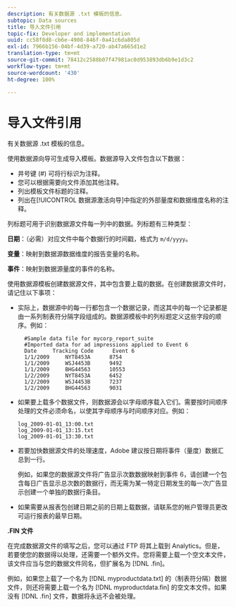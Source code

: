 ```yaml
---
description: 有关数据源 .txt 模板的信息。
subtopic: Data sources
title: 导入文件引用
topic-fix: Developer and implementation
uuid: cc58f8d8-cb6e-4908-846f-0a41c6da805d
exl-id: 7966b156-04bf-4d39-a720-ab47a665d1e2
translation-type: tm+mt
source-git-commit: 78412c2588b07f47981ac0d953893db6b9e1d3c2
workflow-type: tm+mt
source-wordcount: '430'
ht-degree: 100%

---
```


# 导入文件引用

有关数据源 .txt 模板的信息。

使用数据源向导可生成导入模板。数据源导入文件包含以下数据：

* 井号键 (#) 可将行标识为注释。
* 您可以根据需要向文件添加其他注释。
* 列出模板文件标题的注释。
* 列出在[!UICONTROL 数据源激活向导]中指定的外部量度和数据维度名称的注释。

列标题可用于识别数据源文件每一列中的数据。列标题有三种类型：

**日期**：（必需）对应文件中每个数据行的时间戳，格式为 `m/d/yyyy`。

**变量**：映射到数据源数据维度的报告变量的名称。

**事件**：映射到数据源量度的事件的名称。

使用数据源模板创建数据源文件，其中包含要上载的数据。在创建数据源文件时，请记住以下事项：

* 实际上，数据源中的每一行都包含一个数据记录，而这其中的每一个记录都是由一系列制表符分隔字段组成的。数据源模板中的列标题定义这些字段的顺序。例如：

   ```
     #Sample data file for mycorp_report_suite 
     #Imported data for ad impressions applied to Event 6
     Date     Tracking Code      Event 6 
     1/1/2009     NYT8453A      8754
     1/1/2009     WSJ4453B      9492
     1/1/2009     BHG44563      10553
     1/2/2009     NYT8453A      6452
     1/2/2009     WSJ4453B      7237
     1/2/2009     BHG44563      9031
   ```

* 如果要上载多个数据文件，则数据源会以字母顺序载入它们。需要按时间顺序处理的文件必须命名，以使其字母顺序与时间顺序对应。例如：

   ```
   log_2009-01-01_13:00.txt
   log_2009-01-01_13:15.txt
   log_2009-01-01_13:30.txt
   ```

* 若要加快数据源文件的处理速度，Adobe 建议按日期将事件（量度）数据汇总到一行。

   例如，如果您的数据源文件将广告显示次数数据映射到事件 6，请创建一个包含每日广告显示总次数的数据行，而无需为某一特定日期发生的每一次广告显示创建一个单独的数据行条目。
* 如果需要从报表包创建日期之前的日期上载数据，请联系您的帐户管理员更改可运行报表的最早日期。

**.FIN 文件**

在完成数据源文件的填写之后，您可以通过 FTP 将其上载到 Analytics。但是，若要使您的数据得以处理，还需要一个额外文件。您将需要上载一个空文本文件，该文件应当与您的数据文件同名，但扩展名为 [!DNL .fin]。

例如，如果您上载了一个名为 [!DNL myproductdata.txt] 的（制表符分隔）数据文件，则还将需要上载一个名为 [!DNL myproductdata.fin] 的空文本文件。如果没有 [!DNL .fin] 文件，数据将永远不会被处理。
